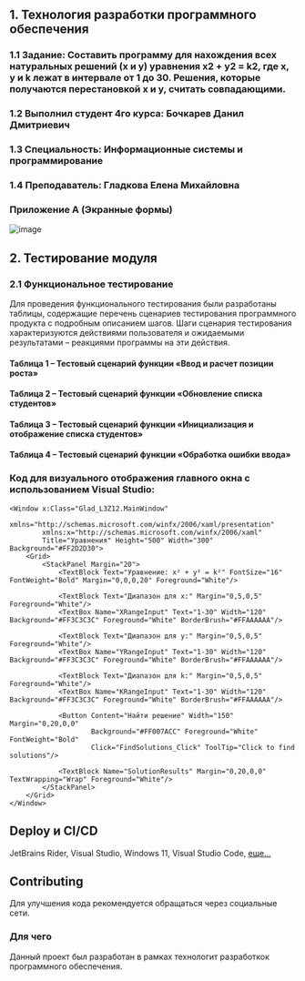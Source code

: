 ## 1. Технология разработки программного обеспечения
### 1.1 Задание: Составить программу для нахождения всех натуральных решений (x и y) уравнения x2 + y2 = k2, где x, y и k лежат в интервале от 1 до 30. Решения, которые получаются перестановкой x и y, считать совпадающими.
### 1.2 Выполнил студент 4го курса: Бочкарев Данил Дмитриевич
### 1.3 Специальность: Информационные системы и программирование
### 1.4 Преподаватель: Гладкова Елена Михайловна

### Приложение A (Экранные формы)
![image](https://github.com/user-attachments/assets/4c126113-efe1-4a96-8a28-cee849c30cde)



## 2. Тестирование модуля
### 2.1 Функциональное тестирование
Для проведения функционального тестирования были разработаны таблицы, содержащие перечень сценариев тестирования программного продукта с подробным описанием шагов. Шаги сценария тестирования характеризуются действиями пользователя и ожидаемыми результатами – реакциями программы на эти действия.



#### Таблица 1 – Тестовый сценарий функции «Ввод и расчет позиции роста»


#### Таблица 2 – Тестовый сценарий функции «Обновление списка студентов»


#### Таблица 3 – Тестовый сценарий функции «Инициализация и отображение списка студентов»


#### Таблица 4 – Тестовый сценарий функции «Обработка ошибки ввода»


### Код для визуального отображения главного окна с использованием Visual Studio:
```xaml
<Window x:Class="Glad_L3Z12.MainWindow"
        xmlns="http://schemas.microsoft.com/winfx/2006/xaml/presentation"
        xmlns:x="http://schemas.microsoft.com/winfx/2006/xaml"
        Title="Уравнения" Height="500" Width="300" Background="#FF2D2D30">
    <Grid>
        <StackPanel Margin="20">
            <TextBlock Text="Уравнение: x² + y² = k²" FontSize="16" FontWeight="Bold" Margin="0,0,0,20" Foreground="White"/>

            <TextBlock Text="Диапазон для x:" Margin="0,5,0,5" Foreground="White"/>
            <TextBox Name="XRangeInput" Text="1-30" Width="120" Background="#FF3C3C3C" Foreground="White" BorderBrush="#FFAAAAAA"/>

            <TextBlock Text="Диапазон для y:" Margin="0,5,0,5" Foreground="White"/>
            <TextBox Name="YRangeInput" Text="1-30" Width="120" Background="#FF3C3C3C" Foreground="White" BorderBrush="#FFAAAAAA"/>

            <TextBlock Text="Диапазон для k:" Margin="0,5,0,5" Foreground="White"/>
            <TextBox Name="KRangeInput" Text="1-30" Width="120" Background="#FF3C3C3C" Foreground="White" BorderBrush="#FFAAAAAA"/>

            <Button Content="Найти решение" Width="150" Margin="0,20,0,0"
                    Background="#FF007ACC" Foreground="White" FontWeight="Bold"
                    Click="FindSolutions_Click" ToolTip="Click to find solutions"/>

            <TextBlock Name="SolutionResults" Margin="0,20,0,0" TextWrapping="Wrap" Foreground="White"/>
        </StackPanel>
    </Grid>
</Window>
```

## Deploy и CI/CD
JetBrains Rider, Visual Studio, Windows 11, Visual Studio Code, 
[еще...](https://learn.microsoft.com/dotnet/desktop/winforms/get-started/create-app-visual-studio?view=netdesktop-8.0)

## Contributing
Для улучшения кода рекомендуется обращаться через социальные сети.

### Для чего
Данный проект был разработан в рамках технологит разработкок программного обеспечения.
